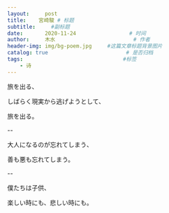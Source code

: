 ```yaml
---
layout:     post                       
title:    宮崎駿 # 标题
subtitle:     #副标题
date:       2020-11-24                 # 时间
author:     木水                         # 作者
header-img: img/bg-poem.jpg     #这篇文章标题背景图片
catalog: true                         # 是否归档
tags:                                #标签
    - 诗
---
```

旅を出る、

しばらく現実から逃げようとして、

旅を出る。

--

大人になるのが忘れてしまう、

善も悪も忘れてしまう。

--

僕たちは子供、

楽しい時にも、悲しい時にも。

